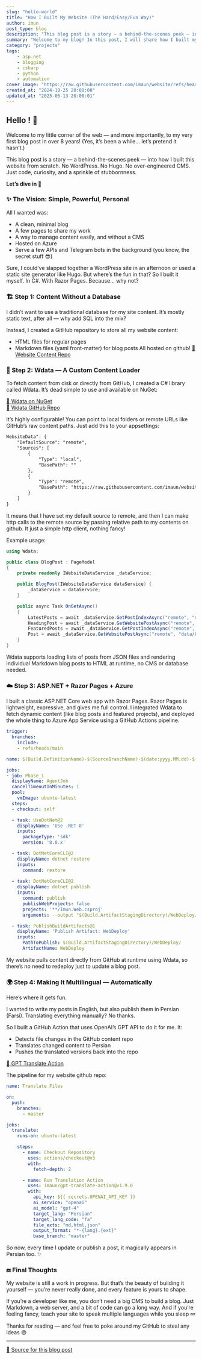 ```yaml
---
slug: "hello-world"
title: "How I Built My Website (The Hard/Easy/Fun Way)"
author: imun
post_type: blog
description: "This blog post is a story — a behind-the-scenes peek — into how I built this website from scratch"
summary: "Welcome to my blog! In this post, I will share how I built my website using a mix of static & dynamic site generator!"
category: "projects"
tags:
    - asp.net
    - blogging
    - csharp
    - python
    - automation
cover_image: "https://raw.githubusercontent.com/imaun/website/refs/heads/master/assets/img/hello-world.png"
created_at: "2024-10-25 20:00:00"
updated_at: "2025-05-13 20:00:01"
---
```


## Hello ! 👋

Welcome to my little corner of the web — and more importantly, to my very first blog post in over 8 years! (Yes, it’s been a while... let’s pretend it hasn’t.)

This blog post is a story — a behind-the-scenes peek — into how I built this website from scratch. No WordPress. No Hugo. No over-engineered CMS. Just code, curiosity, and a sprinkle of stubbornness.

**Let’s dive in 🚀**

### ✨ The Vision: Simple, Powerful, Personal

All I wanted was:

- A clean, minimal blog
- A few pages to share my work
- A way to manage content easily, and without a CMS
- Hosted on Azure
- Serve a few APIs and Telegram bots in the background (you know, the secret stuff 😎)

Sure, I could’ve slapped together a WordPress site in an afternoon or used a static site generator like Hugo. But where’s the fun in that?
So I built it myself. In C#. With Razor Pages. Because… why not?

### 🏗️ Step 1: Content Without a Database

I didn’t want to use a traditional database for my site content. It’s mostly static text, after all — why add SQL into the mix?

Instead, I created a GitHub repository to store all my website content:

- HTML files for regular pages
- Markdown files (yaml front-matter) for blog posts
All hosted on github! [📁 Website Content Repo](https://github.com/imaun/website)

### 🧱 Step 2: Wdata — A Custom Content Loader

To fetch content from disk or directly from GitHub, I created a C# library called Wdata. It’s dead simple to use and available on NuGet:  

[🔗 Wdata on NuGet](https://www.nuget.org/packages/Wdata)  
[🔗 Wdata GitHub Repo](https://github.com/imaun/wdata)  

It’s highly configurable! You can point to local folders or remote URLs like GitHub’s raw content paths. Just add this to your appsettings:

```xml
WebsiteData": {
    "DefaultSource": "remote",
    "Sources": [
        {
            "Type": "local",
            "BasePath": ""
        },
        {
            "Type": "remote",
            "BasePath": "https://raw.githubusercontent.com/imaun/website/refs/heads/master/"
        }
    ]
}
```

It means that I have set my default source to remote, and then I can make http calls to the remote source by passing relative path to my contents on github. It just a simple http client, nothing fancy!

Example usage:

```cs
using Wdata;

public class BlogPost : PageModel 
{
    private readonly IWebsiteDataService _dataService;

    public BlogPost(IWebsiteDataService dataService) {
        _dataService = dataService;
    }

    public async Task OnGetAsync()
    {
        LatestPosts = await _dataService.GetPostIndexAsync("remote", "data/blog/index.json");
        HeadingPost = await _dataService.GetWebsitePostAsync("remote", "data/blog/heading.md");
        FeaturedPosts = await _dataService.GetPostIndexAsync("remote", "data/blog/featured.json");
        Post = await _dataService.GetWebsitePostAsync("remote", "data/blog/website-sample-post.md");
    }
}
```

Wdata supports loading lists of posts from JSON files and rendering individual Markdown blog posts to HTML at runtime, no CMS or database needed.

### ☁️ Step 3: ASP.NET + Razor Pages + Azure
I built a classic ASP.NET Core web app with Razor Pages. Razor Pages is lightweight, expressive, and gives me full control.
I integrated Wdata to fetch dynamic content (like blog posts and featured projects), and deployed the whole thing to Azure App Service using a GitHub Actions pipeline. 

```yaml
trigger:
  branches:
    include:
    - refs/heads/main

name: $(Build.DefinitionName)-$(SourceBranchName)-$(date:yyyy.MM.dd)-$(rev:r)

jobs:
- job: Phase_1
  displayName: AgentJob
  cancelTimeoutInMinutes: 1
  pool:
    vmImage: ubuntu-latest
  steps:
  - checkout: self

  - task: UseDotNet@2
    displayName: 'Use .NET 8'
    inputs:
      packageType: 'sdk'
      version: '8.0.x'

  - task: DotNetCoreCLI@2
    displayName: dotnet restore
    inputs:
      command: restore
  
  - task: DotNetCoreCLI@2
    displayName: dotnet publish
    inputs:
      command: publish
      publishWebProjects: false
      projects: '**/Imun.Web.csproj'
      arguments: --output "$(Build.ArtifactStagingDirectory)/WebDeploy/" --configuration "Release"

  - task: PublishBuildArtifacts@1
    displayName: 'Publish Artifact: WebDeploy'
    inputs:
      PathToPublish: $(Build.ArtifactStagingDirectory)/WebDeploy/
      ArtifactName: WebDeploy
```

My website pulls content directly from GitHub at runtime using Wdata, so there’s no need to redeploy just to update a blog post.

### 🌍 Step 4: Making It Multilingual — Automatically

Here’s where it gets fun.

I wanted to write my posts in English, but also publish them in Persian (Farsi). Translating everything manually? No thanks.

So I built a GitHub Action that uses OpenAI’s GPT API to do it for me. It:

- Detects file changes in the GitHub content repo
- Translates changed content to Persian
- Pushes the translated versions back into the repo  

[🔗 GPT Translate Action](https://github.com/imaun/gpt-translate-action)  

The pipeline for my website github repo:
```yaml
name: Translate Files

on:
  push:
    branches:
      - master

jobs:
  translate:
    runs-on: ubuntu-latest

    steps:
      - name: Checkout Repository
        uses: actions/checkout@v3
        with:
          fetch-depth: 2

      - name: Run Translation Action
        uses: imaun/gpt-translate-action@v1.9.0
        with:
          api_key: ${{ secrets.OPENAI_API_KEY }}
          ai_service: "openai"
          ai_model: "gpt-4"
          target_lang: "Persian"
          target_lang_code: "fa"
          file_exts: "md,html,json"
          output_format: "*-{lang}.{ext}"
          base_branch: "master"
```

So now, every time I update or publish a post, it magically appears in Persian too. ✨


### 🔚 Final Thoughts

My website is still a work in progress. But that’s the beauty of building it yourself — you’re never really done, and every feature is yours to shape.

If you’re a developer like me, you don’t need a big CMS to build a blog. Just Markdown, a web server, and a bit of code can go a long way. And if you’re feeling fancy, teach your site to speak multiple languages while you sleep 💤

Thanks for reading — and feel free to poke around my GitHub to steal any ideas 😄  

---
[🔗 Source for this blog post](https://github.com/imaun/website/blob/master/data/blog/posts/hello-world.md)

